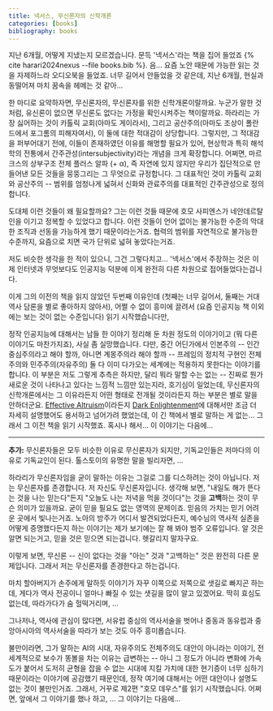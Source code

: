```yaml
---
title: 넥서스, 무신론자의 신학개론
categories: [books]
bibliography: books
---
```


지난 6개월, 어떻게 지냈는지 모르겠습니다. 문득 '넥서스'라는 책을 집어 들었죠 {% cite harari2024nexus --file books.bib %}. 음... 요즘 노안 때문에 가능한 읽는 것을 자제하느라 오디오북을 들었죠. 너무 길어서 안들었을 것 같은데, 지난 6개월, 현실과 동떨어져 마치 꿈속을 헤메는 것 같아...

한 마디로 요약하자면, 무신론자의, 무신론자를 위한 신학개론이랄까요. 누군가 말한 것처럼, 유신론이 없으면 무신론도 없다는 가정을 확인시켜주는 책이랄까요. 하라리는 가장 싫어하는 것이 카톨릭 교회(아마도 게이라서), 그리고 공산주의(아마도 조상이 폴란드에서 포그롬의 피해자여서), 이 둘에 대한 적대감이 상당합니다. 그렇지만, 그 적대감을 퍼부어대기 전에, 이들이 존재하였던 이유를 해명할 필요가 있어, 현상학과 특히 해석학의 전통에서 간주관성(intersubjectivity)라는 개념을 크게 확장합니다. 어쩌면, 마르크스의 상부구조 전체 플러스 알파 (+ α), 즉 자연에 있지 않지만 우리가 집단적으로 만들어낸 모든 것들을 뭉뚱그리는 그 무엇으로 규정합니다. 그 대표적인 것이 카톨릭 교회와 공산주의 -- 범위를 엄청나게 넓혀서 신화와 관료주의를 대표적인 간주관성으로 정의합니다. 

도대체 이런 것들이 왜 필요할까요? 그는 이런 것들 때문에 호모 사피엔스가 네안데르탈인을 이기고 정복할 수 있었다고 합니다. 이런 것들이 언어 없이는 불가능한 수준의 막대한 조직과 선동을 가능하게 했기 때문이라는거죠. 협력의 범위를 자연적으로 불가능한 수준까지, 요즘으로 치면 국가 단위로 넓혀 놓았다는거죠.

저도 비슷한 생각을 한 적이 있으니, 그건 그렇다치고... '넥서스'에서 주장하는 것은 이제 인터넷과 무엇보다도 인공지능 덕분에 이게 완전히 다른 차원으로 접어들었다는겁니다.

이게 그의 이전의 책을 읽지 않았던 두번째 이유인데 (첫째는 너무 길어서, 둘째는 거대역사 담론을 별로 좋아하지 않아서), 어쩔 수 없이 흥미에 끌려서 (요즘 인공지능 책 이외에는 보는 것이 없는 수준입니다) 읽기 시작했습니다만,

정작 인공지능에 대해서는 남들 한 이야기 정리해 둔 차원 정도의 이야기이고 (뭐 다른 이야기도 마찬가지죠), 사실 좀 실망했습니다. 다만, 중간 어딘가에서 인본주의 -- 인간중심주의라고 해야 할까, 아니면 계몽주의라 해야 할까 -- 프레임의 정치적 구현인 전체주의와 민주주의(자유주의) 둘 다 이미 다가오는 세계에는 적용하지 못한다는 이야기를 합니다. 이 부분은 저도 그렇게 추측은 하지만, 달리 뭐라 말할 수는 없는 -- 진짜로 뭔가 새로운 것이 나타나고 있다는 느낌적 느낌만 있는지라, 호기심이 일었는데, 무신론자의 신학개론에서는 그 이유라든지 어떤 형태로 전개될 것이라든지 하는 부분은 별로 말을 안하더군요. [Effective Altruism](https://www.effectivealtruism.org/articles/introduction-to-effective-altruism)이라든지 [Dark Enlightenment](https://en.wikipedia.org/wiki/Dark_Enlightenment)에 대해서만 조금 더 자세히 설명했어도 용서하고 넘어가려 했었는데, 이 긴 책에서 별로 말하는 게 없는... 그래서 그 이전 책을 읽기 시작했죠. 혹시나 해서... 이 이야기는 다음에...

---

**추가:** 무신론자들은 모두 비슷한 이유로 무신론자가 되지만, 기독교인들은 저마다의 이유로 기독교인이 된다. 톨스토이의 유명한 말을 빌리자면, ...

하라리가 무신론자임을 굳이 말하는 이유는 그걸로 그를 디스하려는 것이 아닙니다. 저는 무신론자를 존경합니다. 저 자신도 무신론자입니다. 생각해 보면, "내일도 해가 뜬다는 것을 나는 믿는다"든지 "오늘도 나는 저녁을 먹을 것이다"는 것을 **고백**하는 것이 무슨 의미가 있을까요. 굳이 믿을 필요도 없는 영역의 문제이죠. 믿음의 가치는 믿기 어려운 곳에서 빛나는거죠. 노아의 방주가 어디서 발견되었다든지, 예수님의 역사적 실존을 어떻게 증명했다든지 하는 이야기는 제가 보기에는 잘 해 봐야 범주 오류입니다. 알 것은 알면 되는거고, 믿을 것은 믿으면 되는겁니다. 헷갈리지 말자구요.

이렇게 보면, 무신론 -- 신이 없다는 것을 "아는" 것과 "고백하는" 것은 완전히 다른 문제입니다. 그래서 저는 무신론자를 존경한다고 하는겁니다.

마치 할아버지가 손주에게 말하듯 이야기가 자꾸 이쪽으로 저쪽으로 샛길로 빠지곤 하는데, 게다가 역사 전공이니 얼마나 빠질 수 있는 샛길을 많이 알고 있겠어요. 딱히 효심도 없는데, 따라가다가 숨 헐떡거리며, ... 

그나저나, 역사에 관심이 많다면, 서유럽 중심의 역사서술을 벗어나 중동과 동유럽과 중앙아시아의 역사서술을 따라가 보는 것도 아주 흥미롭습니다. 

불만이라면, 그가 말하는 AI의 시대, 자유주의도 전체주의도 대안이 아니라는 이야기, 전세계적으로 보수가 똥볼을 차는 이유는 급변하는 -- 아니 그 정도가 아니라 변화에 가속도가 붙어서 도저히 균형을 잡을 수 없는 시대에 지킬 가치에 대한 현기증이 너무 심하기 때문이라는 이야기에 공감했기 때문인데, 정작 여기에 대해서는 어떤 대안이나 설명도 없는 것이 불만인거죠. 그래서, 거꾸로 제2편 "호모 데우스"를 읽기 시작했습니다. 어쩌면, 앞에서 그 이야기를 했나 하고, ... 그 이야기는 다음에...